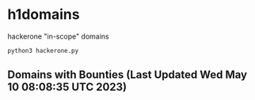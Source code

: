 # h1domains
hackerone "in-scope" domains

`python3 hackerone.py`
## Domains with Bounties (Last Updated Wed May 10 08:08:35 UTC 2023)
```

```
